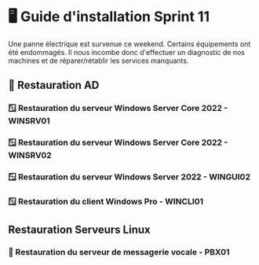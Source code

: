 # 🖥️ Guide d'installation Sprint 11

Une panne électrique est survenue ce weekend. Certains équipements ont été endommagés. Il nous incombe donc d'effectuer un diagnostic de nos machines et de réparer/rétablir les services manquants.

## 📂 Restauration AD

### 🪟 Restauration du serveur Windows Server Core 2022 - WINSRV01

### 🪟 Restauration du serveur Windows Server Core 2022 - WINSRV02

### 🪟 Restauration du serveur Windows Server 2022 - WINGUI02

### 🪟 Restauration du client Windows Pro - WINCLI01

## Restauration Serveurs Linux

### 🐧 Restauration du serveur de messagerie vocale - PBX01
